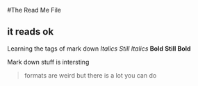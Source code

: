 #The Read Me File
## it reads ok


Learning the tags of mark down
*Italics*
_Still Italics_
**Bold**
__Still Bold__


Mark down stuff is intersting
>formats are weird
>but there is a lot you can do
